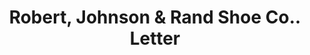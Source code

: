 ---
doi: 10.7916/D8N59ZGX
date_other: '1910'
date_other_textual: '1910'
form: correspondence
genre:
- Letters (correspondence)
name:
- Robert, Johnson & Rand Shoe Co.
object_in_context_url: https://biggert.cul.columbia.edu/items/view/ave_biggert_00722
subject_hierarchical_geographic:
- St. Louis, Missouri, United States
subject_name:
- Robert, Johnson & Rand Shoe Co.
title: Robert, Johnson & Rand Shoe Co.. Letter
sort_title: Robert, Johnson & Rand Shoe Co.. Letter
call_number: ave_biggert_00722
coordinates:
- 38.62722222222222,-90.19777777777779
pid: ave_biggert_00722
identifiers: ave_biggert_00722
permalink: /biggert/ave_biggert_00722/
layout: iiif-image-page
---
